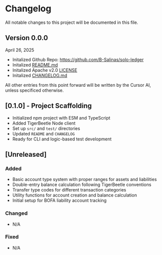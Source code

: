 # Changelog

All notable changes to this project will be documented in this file. 

## Version 0.0.0 
April 26, 2025
- Initalized Github Repo: https://github.com/B-Salinas/solo-ledger
- Initalized [README.md](README.md)
- Initalized Apache v2.0 [LICENSE](LICENSE)
- Initalized [CHANGELOG.md](CHANGELOG.md)

All other entries from this point forward will be written by the Cursor AI, unless specificed otherwise.

## [0.1.0] - Project Scaffolding
- Initialized npm project with ESM and TypeScript
- Added TigerBeetle Node client
- Set up `src/` and `test/` directories
- Updated `README` and `CHANGELOG`
- Ready for CLI and logic-based test development

## [Unreleased]

### Added
- Basic account type system with proper ranges for assets and liabilities
- Double-entry balance calculation following TigerBeetle conventions
- Transfer type codes for different transaction categories
- Utility functions for account creation and balance calculation
- Initial setup for BOFA liability account tracking

### Changed
- N/A

### Fixed
- N/A

